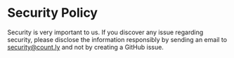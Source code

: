 # Security Policy

Security is very important to us. If you discover any issue regarding security, please disclose the information responsibly by sending an email to security@count.ly and not by creating a GitHub issue.
